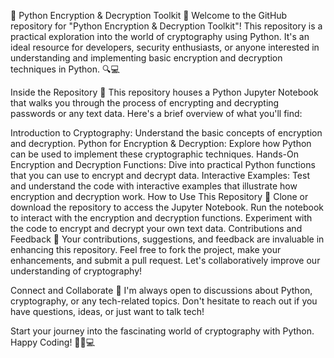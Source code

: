 🔐 Python Encryption & Decryption Toolkit 🔐
Welcome to the GitHub repository for "Python Encryption & Decryption Toolkit"! This repository is a practical exploration into the world of cryptography using Python. It's an ideal resource for developers, security enthusiasts, or anyone interested in understanding and implementing basic encryption and decryption techniques in Python. 🔍💻

Inside the Repository 📂
This repository houses a Python Jupyter Notebook that walks you through the process of encrypting and decrypting passwords or any text data. Here's a brief overview of what you'll find:

Introduction to Cryptography: Understand the basic concepts of encryption and decryption.
Python for Encryption & Decryption: Explore how Python can be used to implement these cryptographic techniques.
Hands-On Encryption and Decryption Functions: Dive into practical Python functions that you can use to encrypt and decrypt data.
Interactive Examples: Test and understand the code with interactive examples that illustrate how encryption and decryption work.
How to Use This Repository 🚀
Clone or download the repository to access the Jupyter Notebook.
Run the notebook to interact with the encryption and decryption functions.
Experiment with the code to encrypt and decrypt your own text data.
Contributions and Feedback 🤝
Your contributions, suggestions, and feedback are invaluable in enhancing this repository. Feel free to fork the project, make your enhancements, and submit a pull request. Let's collaboratively improve our understanding of cryptography!

Connect and Collaborate 🌟
I'm always open to discussions about Python, cryptography, or any tech-related topics. Don't hesitate to reach out if you have questions, ideas, or just want to talk tech!

Start your journey into the fascinating world of cryptography with Python. Happy Coding! 🎉🔑💻
